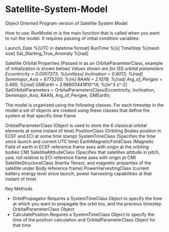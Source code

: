 # Satellite-System-Model
Object Oriented Program version of Satellite System Model

How to use:
RunModel.m is the main function that is called when you want to run the model. It requires passing of initial condition variables:

Launch_Date                     %[UTC in datetime format]
RunTime                         %[s]
TimeStep                        %[mesh size]
Sat_Starting_True_Anomaly       %[rad]

Satellite Orbital Properties (Passed in as an OrbitalParameterClass, example of initialization is shown below)
*Values shown are for ISS orbital parameters
Eccentricity = 0.0007373;       %[unitless]
Inclination = 0.9013;           %[rad]
Semimajor_Axis = 6775200;       %[m]
RAAN = 2.1078;                  %[rad]
Arg_of_Perigee = 5.495;         %[rad]
GMEarth = 3.986004418*10^14;    %[m^3 s^-2]
SatOrbitalParameters = OrbitalParametersClass(Eccentricity, Inclination, Semimajor_Axis, RAAN, Arg_of_Perigee, GMEarth);

The model is organized using the following classes.
For each timestep in the model a set of objects are created using these classes that define the system at that specific time frame

OrbitalParameterClass (Object is used to store the 6 classical orbital elements at some instant of time)
PositionClass (Orbiting Bodies position in ECEF and ECI at some time stamp)
SystemTimeClass (Specifies the time since launch and current UTC time)
EarthMagneticFieldClass (Magnetic Field of earth in ECEF reference frame axes with origin at the orbiting bodies CM)
SatelliteAttitudeClass (Specifies that satellites attitude in pitch, yaw, roll relative to ECI reference frame axes with origin at CM)
SatelliteStructuralClass (Inertia Tensor, and magnetic properties of the satellite under Body reference frame)
PowerHarvestingClass (current battery energy level since launch, power harvesting capabilities at that instant of time)

Key Methods
- OrbitPropagator 
    Requires a SystemTimeClass Object to specify the time at which you want to propagate the orbit too, and the previous timestep OrbitalParameterClass Object
- CalculatePosition
    Requires a SystemTimeClass Object to specify the time of the position calculation and OrbitalParameterClass Object for that time
    
    
